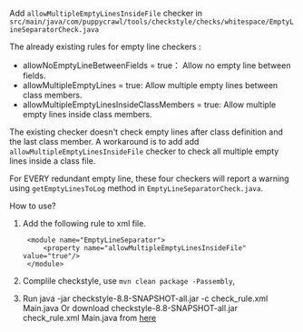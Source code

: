 Add `allowMultipleEmptyLinesInsideFile` checker in `src/main/java/com/puppycrawl/tools/checkstyle/checks/whitespace/EmptyLineSeparatorCheck.java`
        
The already existing rules for empty line checkers : 

- allowNoEmptyLineBetweenFields = true： Allow no empty line between fields.
- allowMultipleEmptyLines = true: Allow multiple empty lines between class members.
- allowMultipleEmptyLinesInsideClassMembers = true: Allow multiple empty lines inside class members.

The existing checker doesn't check empty lines after class definition and the last class member. A workaround is to add 
add `allowMultipleEmptyLinesInsideFile` checker to check all multiple empty lines inside a class file.

For EVERY redundant empty line, these four checkers will report a warning using `getEmptyLinesToLog` method in `EmptyLineSeparatorCheck.java`. 

How to use?
1. Add the following rule to xml file.

        <module name="EmptyLineSeparator">
            <property name="allowMultipleEmptyLinesInsideFile" value="true"/>
        </module>

2. Complile checkstyle, use `mvn clean package -Passembly`,
3. Run java -jar checkstyle-8.8-SNAPSHOT-all.jar -c check_rule.xml Main.java 
Or download checkstyle-8.8-SNAPSHOT-all.jar check_rule.xml Main.java from [here](https://drive.google.com/open?id=1mTSimwVIztRT3Ma-c1ct_gypgplgx2hY)

